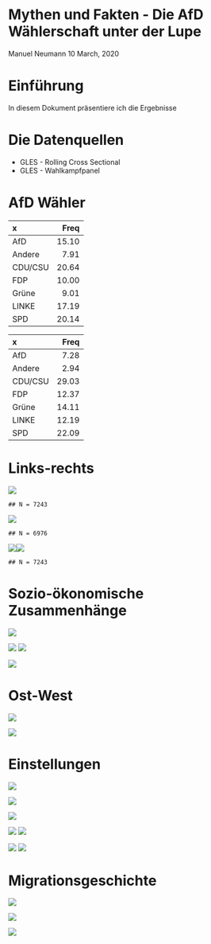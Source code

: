 Mythen und Fakten - Die AfD Wählerschaft unter der Lupe
================
Manuel Neumann
10 March, 2020

# Einführung

In diesem Dokument präsentiere ich die Ergebnisse

# Die Datenquellen

  - GLES - Rolling Cross Sectional
  - GLES - Wahlkampfpanel

# AfD Wähler

| x       |  Freq |
| :------ | ----: |
| AfD     | 15.10 |
| Andere  |  7.91 |
| CDU/CSU | 20.64 |
| FDP     | 10.00 |
| Grüne   |  9.01 |
| LINKE   | 17.19 |
| SPD     | 20.14 |

| x       |  Freq |
| :------ | ----: |
| AfD     |  7.28 |
| Andere  |  2.94 |
| CDU/CSU | 29.03 |
| FDP     | 12.37 |
| Grüne   | 14.11 |
| LINKE   | 12.19 |
| SPD     | 22.09 |

# Links-rechts

![](plots/MgR-links-rechts-1.png)<!-- -->

    ## N = 7243

![](plots/MgR-links-rechts-immi-1.png)<!-- -->

    ## N = 6976

![](plots/MgR-links-rechts-gender-1.png)<!-- -->![](plots/MgR-links-rechts-gender-1.gif)<!-- -->

    ## N = 7243

# Sozio-ökonomische Zusammenhänge

![](plots/MgR-gender_plot-1.png)<!-- -->

![](plots/MgR-age_plot-1.png)<!-- -->
![](plots/MgR-ageplot2-1.png)<!-- -->

![](plots/MgR-ageplot3-1.png)<!-- -->

# Ost-West

![](plots/MgR-ostwest_plot-1.png)<!-- -->

![](plots/MgR-ostwest_plot1-1.png)<!-- -->

# Einstellungen

![](plots/MgR-outgroup_plot1-1.png)<!-- -->

![](plots/MgR-outgroup_plot2a-1.png)<!-- -->

![](plots/MgR-outgroup_plot2b-1.png)<!-- -->

![](plots/MgR-outgroup_plot2c-1.png)<!-- -->
![](plots/MgR-outgroup_plot2d-1.png)<!-- -->

![](plots/MgR-outgroup_plot_extreme1-1.png)<!-- -->
![](plots/MgR-outgroup_plot_extreme2-1.png)<!-- -->

# Migrationsgeschichte

![](plots/MgR-migration-1.png)<!-- -->

![](plots/MgR-migration1-1.png)<!-- -->

![](plots/MgR-migration2-1.png)<!-- -->

